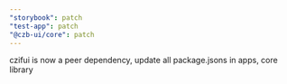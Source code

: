 ```yaml
---
"storybook": patch
"test-app": patch
"@czb-ui/core": patch
---
```


czifui is now a peer dependency, update all package.jsons in apps, core library
